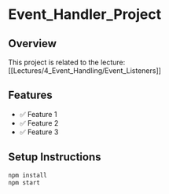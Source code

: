# Event_Handler_Project

## Overview
This project is related to the lecture: [[Lectures/4_Event_Handling/Event_Listeners]]

## Features
- ✅ Feature 1
- ✅ Feature 2
- ✅ Feature 3

## Setup Instructions
```bash
npm install
npm start
```
